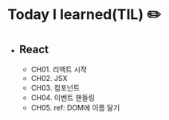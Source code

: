 # Today I learned(TIL) :pencil2:

-  ## React
    - CH01. 리액트 시작
    - CH02. JSX
    - CH03. 컴포넌트
    - CH04. 이벤트 핸들링
    - CH05. ref: DOM에 이름 달기